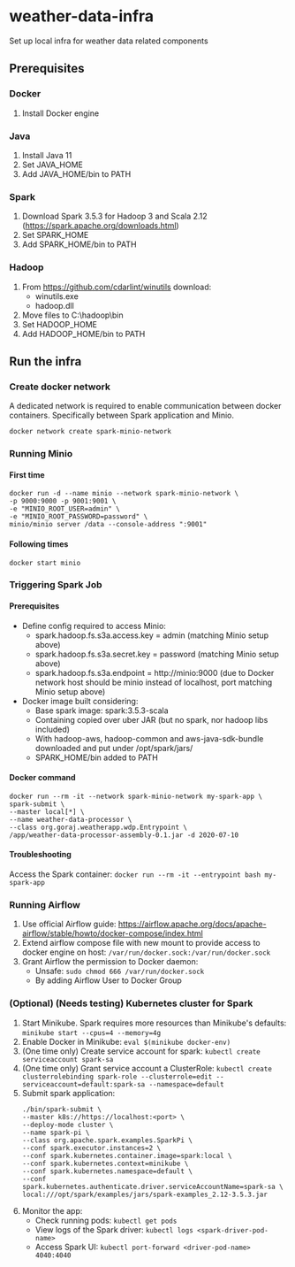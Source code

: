 # weather-data-infra
Set up local infra for weather data related components

## Prerequisites

### Docker
1. Install Docker engine

### Java
1. Install Java 11
2. Set JAVA_HOME
3. Add JAVA_HOME/bin to PATH

### Spark
1. Download Spark 3.5.3 for Hadoop 3 and Scala 2.12 (https://spark.apache.org/downloads.html)
2. Set SPARK_HOME
3. Add SPARK_HOME/bin to PATH

### Hadoop
1. From https://github.com/cdarlint/winutils download:
    - winutils.exe
    - hadoop.dll
2. Move files to C:\hadoop\bin
3. Set HADOOP_HOME
4. Add HADOOP_HOME/bin to PATH

## Run the infra

### Create docker network

A dedicated network is required to enable communication between docker containers.
Specifically between Spark application and Minio.

`docker network create spark-minio-network`

### Running Minio

#### First time
```
docker run -d --name minio --network spark-minio-network \
-p 9000:9000 -p 9001:9001 \
-e "MINIO_ROOT_USER=admin" \
-e "MINIO_ROOT_PASSWORD=password" \
minio/minio server /data --console-address ":9001"
```

#### Following times

`docker start minio`

### Triggering Spark Job

#### Prerequisites
- Define config required to access Minio:
    - spark.hadoop.fs.s3a.access.key = admin (matching Minio setup above)
    - spark.hadoop.fs.s3a.secret.key = password (matching Minio setup above)
    - spark.hadoop.fs.s3a.endpoint = http://minio:9000 (due to Docker network host should be minio instead of localhost, port matching Minio setup above)
- Docker image built considering:
    - Base spark image: spark:3.5.3-scala
    - Containing copied over uber JAR (but no spark, nor hadoop libs included)
    - With hadoop-aws, hadoop-common and aws-java-sdk-bundle downloaded and put under /opt/spark/jars/
    - SPARK_HOME/bin added to PATH

#### Docker command
```
docker run --rm -it --network spark-minio-network my-spark-app \
spark-submit \
--master local[*] \
--name weather-data-processor \
--class org.goraj.weatherapp.wdp.Entrypoint \
/app/weather-data-processor-assembly-0.1.jar -d 2020-07-10
```

#### Troubleshooting
Access the Spark container: `docker run --rm -it --entrypoint bash my-spark-app`

### Running Airflow
1. Use official Airflow guide: https://airflow.apache.org/docs/apache-airflow/stable/howto/docker-compose/index.html
2. Extend airflow compose file with new mount to provide access to docker engine on host:
    `/var/run/docker.sock:/var/run/docker.sock`
3. Grant Airflow the permission to Docker daemon:
    - Unsafe: `sudo chmod 666 /var/run/docker.sock`
    - By adding Airflow User to Docker Group

### (Optional) (Needs testing) Kubernetes cluster for Spark
1. Start Minikube. Spark requires more resources than Minikube's defaults:
    `minikube start --cpus=4 --memory=4g`
2. Enable Docker in Minikube:
    `eval $(minikube docker-env)`
3. (One time only) Create service account for spark:
    `kubectl create serviceaccount spark-sa`
4. (One time only) Grant service account a ClusterRole:
    `kubectl create clusterrolebinding spark-role --clusterrole=edit --serviceaccount=default:spark-sa --namespace=default`
5. Submit spark application:
    ```
    ./bin/spark-submit \
    --master k8s://https://localhost:<port> \
    --deploy-mode cluster \
    --name spark-pi \
    --class org.apache.spark.examples.SparkPi \
    --conf spark.executor.instances=2 \
    --conf spark.kubernetes.container.image=spark:local \
    --conf spark.kubernetes.context=minikube \
    --conf spark.kubernetes.namespace=default \
    --conf spark.kubernetes.authenticate.driver.serviceAccountName=spark-sa \
    local:///opt/spark/examples/jars/spark-examples_2.12-3.5.3.jar
    ```
6. Monitor the app:
   - Check running pods:
    `kubectl get pods`
   - View logs of the Spark driver:
    `kubectl logs <spark-driver-pod-name>`
   - Access Spark UI:
    `kubectl port-forward <driver-pod-name> 4040:4040`